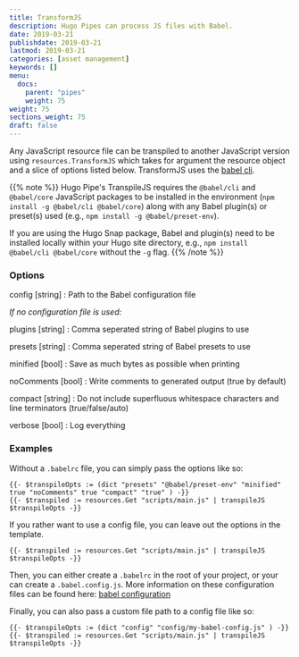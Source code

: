 ```yaml
---
title: TransformJS
description: Hugo Pipes can process JS files with Babel.
date: 2019-03-21
publishdate: 2019-03-21
lastmod: 2019-03-21
categories: [asset management]
keywords: []
menu:
  docs:
    parent: "pipes"
    weight: 75
weight: 75
sections_weight: 75
draft: false
---
```


Any JavaScript resource file can be transpiled to another JavaScript version using `resources.TransformJS` which takes for argument the resource object and a slice of options listed below. TransformJS uses the [babel cli](https://babeljs.io/docs/en/babel-cli).


{{% note %}}
Hugo Pipe's TranspileJS requires the `@babel/cli` and `@babel/core` JavaScript packages to be installed in the environment (`npm install -g @babel/cli @babel/core`) along with any Babel plugin(s) or preset(s) used (e.g., `npm install -g @babel/preset-env`).

If you are using the Hugo Snap package, Babel and plugin(s) need to be installed locally within your Hugo site directory, e.g., `npm install @babel/cli @babel/core` without the `-g` flag.
{{% /note %}}
### Options

config [string]
: Path to the Babel configuration file

_If no configuration file is used:_

plugins [string]
: Comma seperated string of Babel plugins to use

presets [string]
: Comma seperated string of Babel presets to use

minified [bool]
: Save as much bytes as possible when printing

noComments [bool]
: Write comments to generated output (true by default)

compact [string]
: Do not include superfluous whitespace characters and line terminators (true/false/auto)

verbose [bool]
: Log everything

### Examples
Without a `.babelrc` file, you can simply pass the options like so:
```go-html-template
{{- $transpileOpts := (dict "presets" "@babel/preset-env" "minified" true "noComments" true "compact" "true" ) -}}
{{- $transpiled := resources.Get "scripts/main.js" | transpileJS $transpileOpts -}}
```

If you rather want to use a config file, you can leave out the options in the template.
```go-html-template
{{- $transpiled := resources.Get "scripts/main.js" | transpileJS $transpileOpts -}}
```
Then, you can either create a `.babelrc` in the root of your project, or your can create a `.babel.config.js`.
More information on these configuration files can be found here: [babel configuration](https://babeljs.io/docs/en/configuration)

Finally, you can also pass a custom file path to a config file like so:
```go-html-template
{{- $transpileOpts := (dict "config" "config/my-babel-config.js" ) -}}
{{- $transpiled := resources.Get "scripts/main.js" | transpileJS $transpileOpts -}}
```